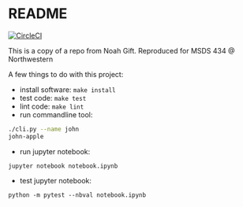 # README
[![CircleCI](https://circleci.com/gh/dangifford/Northwestern.svg?style=svg)](https://circleci.com/gh/dangifford/Northwestern)

This is a copy of a repo from Noah Gift. Reproduced for MSDS 434 @ Northwestern

A few things to do with this project:

* install software: ```make install```
* test code: ```make test```
* lint code: ```make lint```
* run commandline tool:  

```bash
./cli.py --name john 
john-apple
```

* run jupyter notebook:

```
jupyter notebook notebook.ipynb
```

* test jupyter notebook:

```
python -m pytest --nbval notebook.ipynb
```
